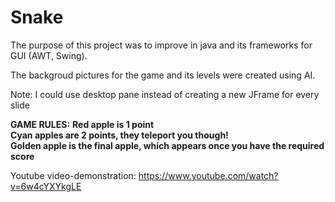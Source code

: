 # Snake  

The purpose of this project was to improve in java and its frameworks for GUI (AWT, Swing).  

The backgroud pictures for the game and its levels were created using AI.
  
Note: I could use desktop pane instead of creating a new JFrame for every slide
  
  
**GAME RULES:**
**Red apple is 1 point  
Cyan apples are 2 points, they teleport you though!  
Golden apple is the final apple, which appears once you have the required score**  

Youtube video-demonstration: https://www.youtube.com/watch?v=6w4cYXYkgLE

